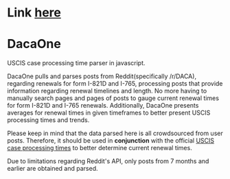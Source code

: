 # Link [here](https://daca.one/)

# DacaOne
USCIS case processing time parser in javascript.

DacaOne pulls and parses posts from Reddit(specifically /r/DACA), regarding renewals for form I-821D and I-765, processing posts that provide information regarding renewal timelines and length. No more having to manually search pages and pages of posts to gauge current renewal times for form I-821D and I-765 renewals.
Additionally, DacaOne presents averages for renewal times in given timeframes to better present USCIS processing times and trends.

Please keep in mind that the data parsed here is all crowdsourced from user posts. Therefore, it should be used in **conjunction** with the official [USCIS case processing times](https://egov.uscis.gov/processing-times/) to better determine current renewal times.

Due to limitations regarding Reddit's API, only posts from 7 months and earlier are obtained and parsed.
